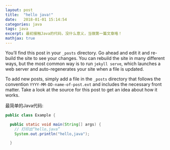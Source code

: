 ```yaml
---
layout: post
title:  "hello java!"
date:   2018-01-01 15:14:54
categories: java
tags: java
excerpt: 最初接触Java的代码，没什么意义，当做第一篇文章咯！
mathjax: true
---
```


You’ll find this post in your `_posts` directory. Go ahead and edit it and re-build the site to see your changes. You can rebuild the site in many different ways, but the most common way is to run `jekyll serve`, which launches a web server and auto-regenerates your site when a file is updated.

To add new posts, simply add a file in the `_posts` directory that follows the convention `YYYY-MM-DD-name-of-post.ext` and includes the necessary front matter. Take a look at the source for this post to get an idea about how it works.

最简单的Java代码:

```java
public class Example {

  public static void main(String[] args) {
    // 打印出“hello,java”
    System.out.println("hello,java");

  }
```


